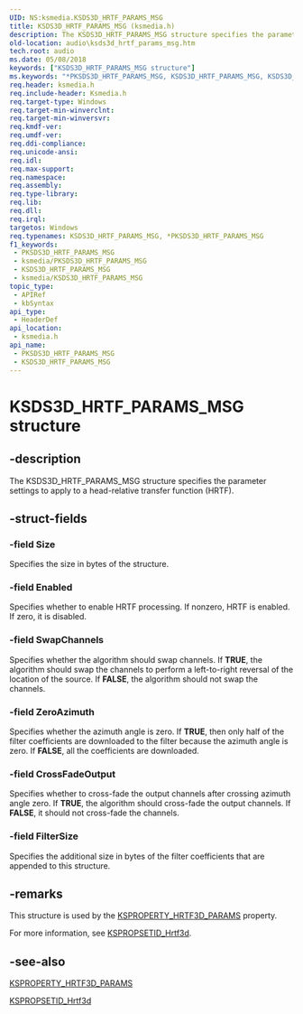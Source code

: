 ```yaml
---
UID: NS:ksmedia.KSDS3D_HRTF_PARAMS_MSG
title: KSDS3D_HRTF_PARAMS_MSG (ksmedia.h)
description: The KSDS3D_HRTF_PARAMS_MSG structure specifies the parameter settings to apply to a head-relative transfer function (HRTF).
old-location: audio\ksds3d_hrtf_params_msg.htm
tech.root: audio
ms.date: 05/08/2018
keywords: ["KSDS3D_HRTF_PARAMS_MSG structure"]
ms.keywords: "*PKSDS3D_HRTF_PARAMS_MSG, KSDS3D_HRTF_PARAMS_MSG, KSDS3D_HRTF_PARAMS_MSG structure [Audio Devices], PKSDS3D_HRTF_PARAMS_MSG, PKSDS3D_HRTF_PARAMS_MSG structure pointer [Audio Devices], aud-prop_1f9e726f-d9b6-43e5-8c6e-82e645587ca4.xml, audio.ksds3d_hrtf_params_msg, ksmedia/KSDS3D_HRTF_PARAMS_MSG, ksmedia/PKSDS3D_HRTF_PARAMS_MSG"
req.header: ksmedia.h
req.include-header: Ksmedia.h
req.target-type: Windows
req.target-min-winverclnt: 
req.target-min-winversvr: 
req.kmdf-ver: 
req.umdf-ver: 
req.ddi-compliance: 
req.unicode-ansi: 
req.idl: 
req.max-support: 
req.namespace: 
req.assembly: 
req.type-library: 
req.lib: 
req.dll: 
req.irql: 
targetos: Windows
req.typenames: KSDS3D_HRTF_PARAMS_MSG, *PKSDS3D_HRTF_PARAMS_MSG
f1_keywords:
 - PKSDS3D_HRTF_PARAMS_MSG
 - ksmedia/PKSDS3D_HRTF_PARAMS_MSG
 - KSDS3D_HRTF_PARAMS_MSG
 - ksmedia/KSDS3D_HRTF_PARAMS_MSG
topic_type:
 - APIRef
 - kbSyntax
api_type:
 - HeaderDef
api_location:
 - ksmedia.h
api_name:
 - PKSDS3D_HRTF_PARAMS_MSG
 - KSDS3D_HRTF_PARAMS_MSG
---
```


# KSDS3D_HRTF_PARAMS_MSG structure


## -description

The KSDS3D_HRTF_PARAMS_MSG structure specifies the parameter settings to apply to a head-relative transfer function (HRTF).

## -struct-fields

### -field Size

Specifies the size in bytes of the structure.

### -field Enabled

Specifies whether to enable HRTF processing. If nonzero, HRTF is enabled. If zero, it is disabled.

### -field SwapChannels

Specifies whether the algorithm should swap channels. If <b>TRUE</b>, the algorithm should swap the channels to perform a left-to-right reversal of the location of the source. If <b>FALSE</b>, the algorithm should not swap the channels.

### -field ZeroAzimuth

Specifies whether the azimuth angle is zero. If <b>TRUE</b>, then only half of the filter coefficients are downloaded to the filter because the azimuth angle is zero. If <b>FALSE</b>, all the coefficients are downloaded.

### -field CrossFadeOutput

Specifies whether to cross-fade the output channels after crossing azimuth angle zero. If <b>TRUE</b>, the algorithm should cross-fade the output channels. If <b>FALSE</b>, it should not cross-fade the channels.

### -field FilterSize

Specifies the additional size in bytes of the filter coefficients that are appended to this structure.

## -remarks

This structure is used by the <a href="/windows-hardware/drivers/audio/ksproperty-hrtf3d-params">KSPROPERTY_HRTF3D_PARAMS</a> property.

For more information, see <a href="/windows-hardware/drivers/audio/kspropsetid-hrtf3d">KSPROPSETID_Hrtf3d</a>.

## -see-also

<a href="/windows-hardware/drivers/audio/ksproperty-hrtf3d-params">KSPROPERTY_HRTF3D_PARAMS</a>



<a href="/windows-hardware/drivers/audio/kspropsetid-hrtf3d">KSPROPSETID_Hrtf3d</a>

